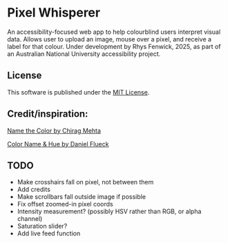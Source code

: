 # Pixel Whisperer
An accessibility-focused web app to help colourblind users interpret visual data. Allows user to upload an image, mouse over a pixel, and receive a label for that colour.
Under development by Rhys Fenwick, 2025, as part of an Australian National University accessibility project.

## License
This software is published under the [MIT License](https://opensource.org/license/mit).

## Credit/inspiration:
[Name the Color by Chirag Mehta](https://chir.ag/projects/name-that-color/)

[Color Name & Hue by Daniel Flueck](https://www.color-blindness.com/color-name-hue/)

## TODO
- Make crosshairs fall on pixel, not between them
- Add credits
- Make scrollbars fall outside image if possible
- Fix offset zoomed-in pixel coords
- Intensity measurement? (possibly HSV rather than RGB, or alpha channel)
- Saturation slider?
- Add live feed function




